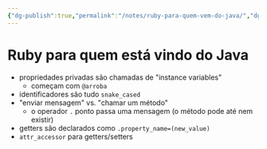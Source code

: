 ```yaml
---
{"dg-publish":true,"permalink":"/notes/ruby-para-quem-vem-do-java/","dgHomeLink":true,"dgPassFrontmatter":false}
---
```


# Ruby para quem está vindo do Java

- propriedades privadas são chamadas de "instance variables"
    - começam com `@arroba`
- identificadores são tudo `snake_cased`
- "enviar mensagem" vs. "chamar um método"
    - o operador `.` ponto passa uma mensagem (o método pode até nem existir)
- getters são declarados como `.property_name=(new_value)`
- `attr_accessor` para getters/setters

